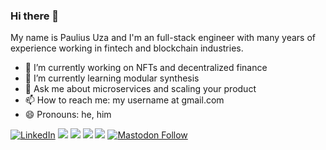 ### Hi there 👋

My name is Paulius Uza and I'm an full-stack engineer with many years of experience working in fintech and blockchain industries. 

<!--
**pauliusuza/pauliusuza** is a ✨ _special_ ✨ repository because its `README.md` (this file) appears on your GitHub profile.

Here are some ideas to get you started:

- 🔭 I’m currently working on ...
- 🌱 I’m currently learning ...
- 👯 I’m looking to collaborate on ...
- 🤔 I’m looking for help with ...
- 💬 Ask me about ...
- 📫 How to reach me: ...
- 😄 Pronouns: ...
- ⚡ Fun fact: ...
-->

- 🔭 I’m currently working on NFTs and decentralized finance
- 🌱 I’m currently learning modular synthesis
- 💬 Ask me about microservices and scaling your product
- 📫 How to reach me: my username at gmail.com
- 😄 Pronouns: he, him

<p>
  <a href="https://www.linkedin.com/in/pauliusuza"><img src="https://img.shields.io/badge/LinkedIn--_.svg?style=social&logo=linkedin" alt="LinkedIn"></a>
  <a href="#"><img src="https://img.shields.io/badge/Javascript-Expert-_.svg?logo=javascript"></a>
  <a href="#"><img src="https://img.shields.io/badge/Typescript-Enthusiast-_.svg?logo=typescript"></a>
  <a href="#"><img src="https://img.shields.io/badge/React-Advocate-_.svg?logo=react"></a>
  <a href="#"><img src="https://img.shields.io/badge/Microservice-Evangelist-_.svg"></a>
  <a href="https://mastodon.social/@upheaver" rel="me"><img alt="Mastodon Follow" src="https://img.shields.io/mastodon/follow/110811017152183976?domain=https%3A%2F%2Fmastodon.social"/></a>
</p>

